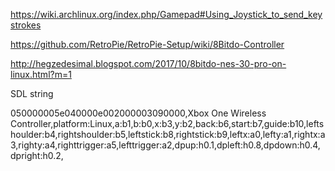 https://wiki.archlinux.org/index.php/Gamepad#Using_Joystick_to_send_keystrokes

https://github.com/RetroPie/RetroPie-Setup/wiki/8Bitdo-Controller

http://hegzedesimal.blogspot.com/2017/10/8bitdo-nes-30-pro-on-linux.html?m=1


SDL string

050000005e040000e002000003090000,Xbox One Wireless Controller,platform:Linux,a:b1,b:b0,x:b3,y:b2,back:b6,start:b7,guide:b10,leftshoulder:b4,rightshoulder:b5,leftstick:b8,rightstick:b9,leftx:a0,lefty:a1,rightx:a3,righty:a4,righttrigger:a5,lefttrigger:a2,dpup:h0.1,dpleft:h0.8,dpdown:h0.4,dpright:h0.2,